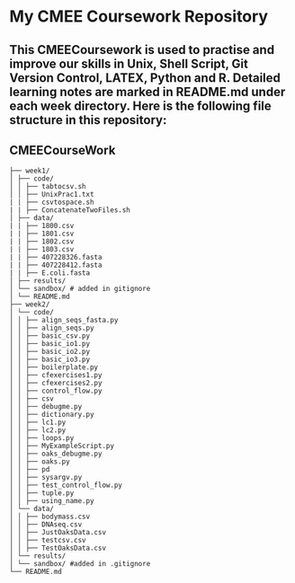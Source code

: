 # My CMEE Coursework Repository
This CMEECoursework is used to practise and improve our skills in Unix, Shell Script, Git Version Control, LATEX, Python and R. Detailed learning notes are marked in README.md under each week directory. Here is the following file structure in this repository:
--- 
## CMEECourseWork 
```
├── week1/
│ ├── code/
│ │ ├── tabtocsv.sh
│ │ ├── UnixPrac1.txt
| | ├── csvtospace.sh
| | ├── ConcatenateTwoFiles.sh
│ ├── data/
| | ├── 1800.csv
| | ├── 1801.csv
| | ├── 1802.csv
| | ├── 1803.csv
| | ├── 407228326.fasta
| | ├── 407228412.fasta
| | ├── E.coli.fasta
│ ├── results/
│ └── sandbox/ # added in gitignore
│ └── README.md
├── week2/
│ └── code/
│ │ ├── align_seqs_fasta.py
│ │ ├── align_seqs.py
│ │ ├── basic_csv.py
│ │ ├── basic_io1.py
│ │ ├── basic_io2.py
│ │ ├── basic_io3.py
│ │ ├── boilerplate.py
│ │ ├── cfexercises1.py
│ │ ├── cfexercises2.py
│ │ ├── control_flow.py
│ │ ├── csv
│ │ ├── debugme.py
│ │ ├── dictionary.py
│ │ ├── lc1.py
│ │ ├── lc2.py
│ │ ├── loops.py
│ │ ├── MyExampleScript.py
│ │ ├── oaks_debugme.py
│ │ ├── oaks.py
│ │ ├── pd
│ │ ├── sysargv.py
│ │ ├── test_control_flow.py
│ │ ├── tuple.py
│ │ ├── using_name.py
│ └── data/
│ │ ├── bodymass.csv
│ │ ├── DNAseq.csv
│ │ ├── JustOaksData.csv
│ │ ├── testcsv.csv
│ │ ├── TestOaksData.csv
│ └── results/
│ └── sandbox/ #added in .gitignore
└── README.md
```
